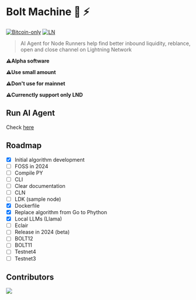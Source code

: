 # Bolt Machine 🤖 ⚡

[![Bitcoin-only](https://img.shields.io/badge/bitcoin-only-FF9900?logo=bitcoin)](https://twentyone.world)
[![LN](https://img.shields.io/badge/lightning-792EE5?logo=lightning)](https://upload.wikimedia.org/wikipedia/commons/thumb/5/5a/Lightning_Network.svg/2048px-Lightning_Network.svg.png)

>AI Agent for Node Runners help find better inbound liquidity, reblance, open and close channel on Lightning Network

**⚠️Alpha software**

**⚠️Use small amount**

**⚠️Don't use for mainnet**

**⚠️Currenctly support only LND**

## Run AI Agent

Check [here](https://github.com/AreaLayer/Bolt-Machine/blob/main/docs/run.md)

## Roadmap

- [x] Initial algorithm development
- [ ] FOSS in 2024
- [ ] Compile PY
- [ ] CLI
- [ ] Clear documentation
- [ ] CLN
- [ ] LDK (sample node)
- [x] Dockerfile
- [x] Replace algorithm from Go to Phython
- [x] Local LLMs (Llama)
- [ ] Eclair
- [ ] Release in 2024 (beta)
- [ ] BOLT12
- [ ] BOLT11
- [ ] Testnet4
- [ ] Testnet3

## Contributors

<a align="center" href="https://github.com/AreaLayer/Bolt-Machine/graphs/contributors">
  <img src="https://contrib.rocks/image?repo=FrostDevKit/javascript-frost" />
</a>
